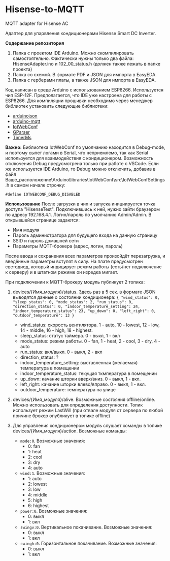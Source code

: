 # Hisense-to-MQTT
MQTT adapter for Hisense AC

Адаптер для упарвления кондиционерами Hisense Smart DC Inverter.

**Содержание репозитория**
1. Папка с проектом IDE Arduino. Можно скомпилировать самостоятельно. Фактически нужны только два файла: HisenseAdapter.ino и 102_00_status.h (должен также лежать в папке проекта)
2. Папка со схемой. В формате PDF и JSON для импорта в EasyEDA.
3. Папка с герберами платы, а также JSON для импорта в EasyEDA.

Код написан в среде Arduino с использованием ESP8266. Используется чип ESP-12F. Предполагается, что IDE уже настроена для работы с ESP8266. Для компиляции прошивки необходимо через менеджер библиотек установить следующие библиотеки:
- [arduinojson](https://arduinojson.org/)
- [arduino-mqtt](https://github.com/256dpi/arduino-mqtt)
- [IotWebConf](https://github.com/prampec/IotWebConf)
- [GParser](https://github.com/GyverLibs/GParser)
- [TimerMs](https://github.com/GyverLibs/TimerMs)

**Важно:**
Библиотека IotWebConf по умолчанию находится в Debug-mode, и поэтому сыпет логами в Serial, что неприемлемо, так как Serial используется для взаимодействия с кондиционером. Возможность отключения Debug предусмотрена только при работе с VSCode. Если же используется IDE Arduino, то Debug можно отключить, добавив в файл Ваше_расположение\Arduino\libraries\IotWebConf\src\IotWebConfSettings.h в самом начале строчку:

`#define IOTWEBCONF_DEBUG_DISABLED`

**Использование**
После загрузки в чип и запуска инициируется точка доступа "HisenseTest". Подключившись к ней, нужно зайти браузером по адресу 192.168.4.1. Логин/пароль по умолчанию Admin/Admin. В открывшейся странице задаются:
- Имя модуля
- Пароль администратора для будущего входа на данную страницу
- SSID и пароль домашней сети
- Параметры MQTT-брокера (адрес, логин, пароль)

После ввода и сохранения всех параметров произойдёт перезагрузка, и введённые параметры вступят в силу.
На плате предусмотрен светодиод, который индицирует режим работы (есть/нет подключение к серверу) и в штатном режиме он изредка мигает.

При подключении к MQTT-брокеру модуль публикует 2 топика:
1. devices/{Имя_модуля}/status. Здесь раз в 5 сек. в формате JSON выводятся данные о состоянии кондиционера:
   `{
    "wind_status": 0,
    "sleep_status": 0,
    "mode_status": 2,
    "run_status": 0,
    "direction_status": 0,
    "indoor_temperature_setting": 24,
    "indoor_temperature_status": 23,
    "up_down": 0,
    "left_right": 0,
    "outdoor_temperature": 13
    }`
    
    - wind_status: скорость вентилятора. 1 - auto, 10 - lowest, 12 - low, 14 - middle, 16 - high, 18 - highest.
    - sleep_status: статус таймера. 0 - выкл, 1 - вкл
    - mode_status: режим работы. 0 - fan, 1 - heat, 2 - cool, 3 - dry, 4 - auto
    - run_status: вкл/выкл. 0 - выкл, 2 - вкл
    - direction_status: ?
    - indoor_temperature_setting: выставленная (желаемая) температура в помещении
    - indoor_temperature_status: текущая ткмпература в помещении
    - up_down: качание шторки вверх/вниз. 0 - выкл, 1 - вкл.
    - left_right: качание шторки влево/вправо. 0 - выкл, 1 - вкл.
    - outdoor_temperature: температура на улице
    
2. devices/{Имя_модуля}/alive. Возможные состояния offline/online. Можно использовать для определения доступности. Топик использует режим LastWill (при отвале модуля от сервера по любой причине брокер опубликует в топике offline)

3. Для управления кондиционером модуль слушает команды в топике devices/{Имя_модуля}/action. Возможные команды:
    - `mode:0`. Возможные значения:
        -  0: fan
        -  1: heat
        -  2: cool
        -  3: dry
        -  4: auto
    -  `wind:1`. Возможные значения:
        - 1: auto
        - 2: lowest
        - 3: low
        - 4: middle
        - 5: high
        - 6: highest
    - `power:0`. Возможные значения:
        - 0: выкл
        - 1: вкл
    - `swingv:0`. Вертикальное покачивание. Возможные значения:
        - 0: выкл
        - 1: вкл
    - `swingh:0`. Горизонтальное покачивание. Возможные значения:
        - 0: выкл
        - 1: вкл


